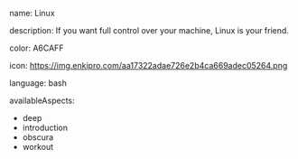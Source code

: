 name: Linux

description: If you want full control over your machine, Linux is your friend.

color: A6CAFF

icon: https://img.enkipro.com/aa17322adae726e2b4ca669adec05264.png

language: bash

availableAspects:
  - deep
  - introduction
  - obscura
  - workout
